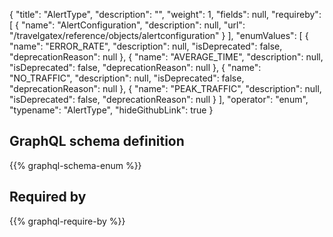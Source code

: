 {
  "title": "AlertType",
  "description": "",
  "weight": 1,
  "fields": null,
  "requireby": [
    {
      "name": "AlertConfiguration",
      "description": null,
      "url": "/travelgatex/reference/objects/alertconfiguration"
    }
  ],
  "enumValues": [
    {
      "name": "ERROR_RATE",
      "description": null,
      "isDeprecated": false,
      "deprecationReason": null
    },
    {
      "name": "AVERAGE_TIME",
      "description": null,
      "isDeprecated": false,
      "deprecationReason": null
    },
    {
      "name": "NO_TRAFFIC",
      "description": null,
      "isDeprecated": false,
      "deprecationReason": null
    },
    {
      "name": "PEAK_TRAFFIC",
      "description": null,
      "isDeprecated": false,
      "deprecationReason": null
    }
  ],
  "operator": "enum",
  "typename": "AlertType",
  "hideGithubLink": true
}
## GraphQL schema definition

{{% graphql-schema-enum %}}

## Required by

{{% graphql-require-by %}}
